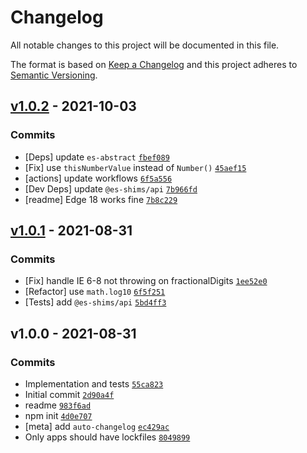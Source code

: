 # Changelog

All notable changes to this project will be documented in this file.

The format is based on [Keep a Changelog](https://keepachangelog.com/en/1.0.0/)
and this project adheres to [Semantic Versioning](https://semver.org/spec/v2.0.0.html).

## [v1.0.2](https://github.com/es-shims/Number.prototype.toExponential/compare/v1.0.1...v1.0.2) - 2021-10-03

### Commits

- [Deps] update `es-abstract` [`fbef089`](https://github.com/es-shims/Number.prototype.toExponential/commit/fbef0898cb0dcd139be31eb166c96861a450717d)
- [Fix] use `thisNumberValue` instead of `Number()` [`45aef15`](https://github.com/es-shims/Number.prototype.toExponential/commit/45aef15dc681d7fb1729c5071446d55ac92a6752)
- [actions] update workflows [`6f5a556`](https://github.com/es-shims/Number.prototype.toExponential/commit/6f5a5569a538db605fc8eff2d6d691f1fbc7b8e4)
- [Dev Deps] update `@es-shims/api` [`7b966fd`](https://github.com/es-shims/Number.prototype.toExponential/commit/7b966fd0cffcbd39a4833034269c99e08db5e75a)
- [readme] Edge 18 works fine [`7b8c229`](https://github.com/es-shims/Number.prototype.toExponential/commit/7b8c2294337712e67276fb9450fd0886627487f5)

## [v1.0.1](https://github.com/es-shims/Number.prototype.toExponential/compare/v1.0.0...v1.0.1) - 2021-08-31

### Commits

- [Fix] handle IE 6-8 not throwing on fractionalDigits [`1ee52e0`](https://github.com/es-shims/Number.prototype.toExponential/commit/1ee52e0fa49fbc355e7e57924f6d37851e03dfe8)
- [Refactor] use `math.log10` [`6f5f251`](https://github.com/es-shims/Number.prototype.toExponential/commit/6f5f2516c2b569cabe6ee4df494af4dd4c2366d1)
- [Tests] add `@es-shims/api` [`5bd4ff3`](https://github.com/es-shims/Number.prototype.toExponential/commit/5bd4ff3e81b7d3fe4bd58cb9cb3537de6a69f907)

## v1.0.0 - 2021-08-31

### Commits

- Implementation and tests [`55ca823`](https://github.com/es-shims/Number.prototype.toExponential/commit/55ca8234a02a70b2b48667eb6aaddfc84ed0b088)
- Initial commit [`2d90a4f`](https://github.com/es-shims/Number.prototype.toExponential/commit/2d90a4f26683d06e0aee61548bc47f8b16c97938)
- readme [`983f6ad`](https://github.com/es-shims/Number.prototype.toExponential/commit/983f6ad186010c65cda51a4199e5e7e1611dc83f)
- npm init [`4d0e707`](https://github.com/es-shims/Number.prototype.toExponential/commit/4d0e70756de6eb353d98c9aa08f0001966c1369b)
- [meta] add `auto-changelog` [`ec429ac`](https://github.com/es-shims/Number.prototype.toExponential/commit/ec429ac5acf030a6ff5eb809445e2e113787653f)
- Only apps should have lockfiles [`8049899`](https://github.com/es-shims/Number.prototype.toExponential/commit/8049899af4ddef6d2ce836151cc29f70eaf5217b)
